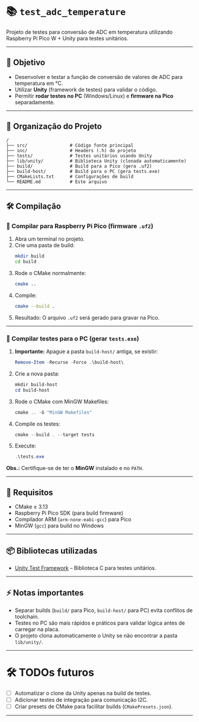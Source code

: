 # 📚 `test_adc_temperature`

Projeto de testes para conversão de ADC em temperatura utilizando Raspberry Pi Pico W + Unity para testes unitários.

---

## 🚀 Objetivo

- Desenvolver e testar a função de conversão de valores de ADC para temperatura em °C.
- Utilizar **Unity** (framework de testes) para validar o código.
- Permitir **rodar testes no PC** (Windows/Linux) e **firmware na Pico** separadamente.

---

## 📂 Organização do Projeto

```text
/
├── src/                # Código fonte principal
├── inc/                # Headers (.h) do projeto
├── tests/              # Testes unitários usando Unity
├── lib/unity/          # Biblioteca Unity (clonada automaticamente)
├── build/              # Build para a Pico (gera .uf2)
├── build-host/         # Build para o PC (gera tests.exe)
├── CMakeLists.txt      # Configurações de build
└── README.md           # Este arquivo
```

---

## 🛠️ Compilação

### 🔹 Compilar para Raspberry Pi Pico (firmware `.uf2`)

1. Abra um terminal no projeto.
2. Crie uma pasta de build:
   ```bash
   mkdir build
   cd build
   ```
3. Rode o CMake normalmente:
   ```bash
   cmake ..
   ```
4. Compile:
   ```bash
   cmake --build .
   ```
5. Resultado: O arquivo `.uf2` será gerado para gravar na Pico.

---

### 🔹 Compilar testes para o PC (gerar `tests.exe`)

1. **Importante:** Apague a pasta `build-host/` antiga, se existir:
   ```powershell
   Remove-Item -Recurse -Force .\build-host\
   ```
2. Crie a nova pasta:
   ```powershell
   mkdir build-host
   cd build-host
   ```
3. Rode o CMake com MinGW Makefiles:
   ```powershell
   cmake .. -G "MinGW Makefiles"
   ```
4. Compile os testes:
   ```powershell
   cmake --build . --target tests
   ```
5. Execute:
   ```powershell
   .\tests.exe
   ```

**Obs.:** Certifique-se de ter o **MinGW** instalado e no `PATH`.

---

## 🔧 Requisitos

- CMake ≥ 3.13
- Raspberry Pi Pico SDK (para build firmware)
- Compilador ARM (`arm-none-eabi-gcc`) para Pico
- MinGW (`gcc`) para build no Windows

---

## 📦 Bibliotecas utilizadas

- [Unity Test Framework](https://github.com/ThrowTheSwitch/Unity) – Biblioteca C para testes unitários.

---

## ⚡ Notas importantes

- Separar builds (`build/` para Pico, `build-host/` para PC) evita conflitos de toolchain.
- Testes no PC são mais rápidos e práticos para validar lógica antes de carregar na placa.
- O projeto clona automaticamente o Unity se não encontrar a pasta `lib/unity/`.

---

# 🛠️ TODOs futuros

- [ ] Automatizar o clone da Unity apenas na build de testes.
- [ ] Adicionar testes de integração para comunicação I2C.
- [ ] Criar presets de CMake para facilitar builds (`CMakePresets.json`).

---


